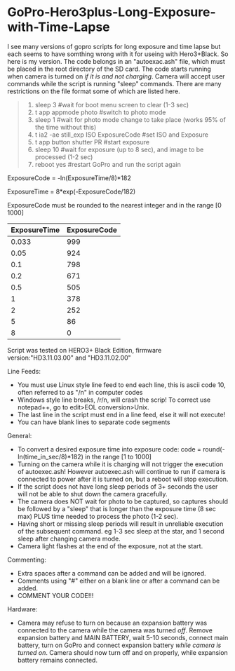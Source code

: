 # GoPro-Hero3plus-Long-Exposure-with-Time-Lapse

I see many versions of gopro scripts for long exposure and time lapse but each seems to have somthing wrong with it for useing with Hero3+Black. So here is my version. The code belongs in an "autoexac.ash" file, which must be placed in the root directory of the SD card. The code starts running when camera is turned on *if it is and not charging*. Camera will accept user commands while the script is running "sleep" commands. There are many restrictions on the file format some of which are listed here.

> 1. sleep 3                               #wait for boot menu screen to clear (1-3 sec)
> 2. t app appmode photo                   #switch to photo mode
> 3. sleep 1                               #wait for photo mode change to take place (works 95% of the time without this)
> 4. t ia2 -ae still_exp ISO ExposureCode  #set ISO and Exposure
> 5. t app button shutter PR               #start exposure
> 6. sleep 10                              #wait for exposure (up to 8 sec), and image to be processed (1-2 sec)
> 7. reboot yes                            #restart GoPro and run the script again

ExposureCode = -ln(ExposureTime/8)*182

ExposureTime = 8*exp(-ExposureCode/182)

ExposureCode must be rounded to the nearest integer and in the range [0 1000]

ExposureTime|ExposureCode
------------|---------
0.033       |     999
0.05        |     924
0.1         |     798
0.2         |     671
0.5         |     505
1           |     378
2           |     252
5           |      86
8           |       0

Script was tested on HERO3+ Black Edition, firmware version:"HD3.11.03.00" and "HD3.11.02.00"

Line Feeds:
- You must use Linux style line feed to end each line, this is ascii code 10, often referred to as "/n" in computer codes
- Windows style line breaks, /r/n, will crash the scrip! To correct use notepad++, go to edit>EOL conversion>Unix.
- The last line in the script must end in a line feed, else it will not execute!
- You can have blank lines to separate code segments

General:
- To convert a desired exposure time into exposure code: code = round(-ln(time_in_sec/8)*182) in the range [1 to 1000]
- Turning on the camera while it is charging will not trigger the execution of autoexec.ash! However autoexec.ash will continue to run if camera is connected to power after it is turned on, but a reboot will stop execution.
- If the script does not have long sleep periods of 3+ seconds the user will not be able to shut down the camera gracefully.
- The camera does NOT wait for photo to be captured, so captures should be followed by a "sleep" that is longer than the exposure time (8 sec max) PLUS time needed to process the photo (1-2 sec).
- Having short or missing sleep periods will result in unreliable execution of the subsequent command. eg 1-3 sec sleep at the star, and 1 second sleep after changing camera mode.
- Camera light flashes at the end of the exposure, not at the start.

Commenting:
- Extra spaces after a command can be added and will be ignored.
- Comments using "#" either on a blank line or after a command can be added.
- COMMENT YOUR CODE!!!

Hardware:
- Camera may refuse to turn on because an expansion battery was connected to the camera while the camera was turned *off*. Remove expansion battery and MAIN BATTERY, wait 5-10 seconds, connect main battery, turn on GoPro and connect expansion battery *while camera is turned on*. Camera should now turn off and on properly, while expansion battery remains connected.
